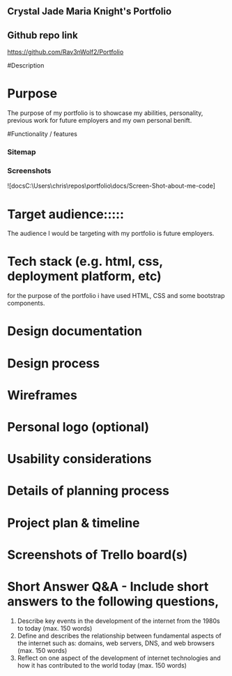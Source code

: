## Crystal Jade Maria Knight's Portfolio 

<!-- # Link to portfolio -->


## Github repo link 
https://github.com/Rav3nWolf2/Portfolio


#Description


# Purpose
The purpose of my portfolio is to showcase my abilities, personality, previous work for future employers and my own personal benift. 

#Functionality / features

### Sitemap


### Screenshots
![docsC:\Users\chris\repos\portfolio\docs/Screen-Shot-about-me-code]



# Target audience:::::
The audience I would be targeting with my portfolio is future employers.




# Tech stack (e.g. html, css, deployment platform, etc)
for the purpose of the portfolio i have used HTML, CSS and some bootstrap components.

# Design documentation
# Design process
#  Wireframes
# Personal logo (optional)
# Usability considerations

# Details of planning process
# Project plan & timeline
# Screenshots of Trello board(s)





# Short Answer Q&A - Include short answers to the following questions,
1. Describe key events in the development of the internet from the 1980s to today (max. 150 words)
2.  Define and describes the relationship between fundamental aspects of the internet such as: domains, web servers, DNS, and web browsers (max. 150 words)
3.  Reflect on one aspect of the development of internet technologies and how it has contributed to the world today (max. 150 words)
